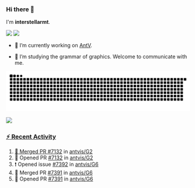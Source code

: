 ### Hi there 👋

I'm **interstellarmt**.

[![](https://img.shields.io/endpoint?url=https://awards.antv.vision/interstellarmt-g2-contributor.json)](https://github.com/antvis/g2)
[![](https://img.shields.io/endpoint?url=https://awards.antv.vision/interstellarmt-gpt-vis-contributor.json)](https://github.com/antvis/gpt-vis)

- 🔭 I’m currently working on [AntV](https://github.com/antvis).

- 📖 I’m studying the grammar of graphics. Welcome to communicate with me.

![](https://raw.githubusercontent.com/interstellarmt/interstellarmt/refs/heads/output/github-contribution-grid-snake.svg)
<div>
  <a href="https://github.com/interstellarmt">
  <img height="180em" src="https://github-readme-stats-eight-theta.vercel.app/api?username=interstellarmt&show_icons=true&include_all_commits=true&count_private=true&theme=tokyonight"/>
</div>
    
### :zap: Recent Activity

<!--START_SECTION:activity-->
1. 🎉 Merged PR [#7132](https://github.com/antvis/G2/pull/7132) in [antvis/G2](https://github.com/antvis/G2)
2. 💪 Opened PR [#7132](https://github.com/antvis/G2/pull/7132) in [antvis/G2](https://github.com/antvis/G2)
3. ❗ Opened issue [#7392](https://github.com/antvis/G6/issues/7392) in [antvis/G6](https://github.com/antvis/G6)
4. 🎉 Merged PR [#7391](https://github.com/antvis/G6/pull/7391) in [antvis/G6](https://github.com/antvis/G6)
5. 💪 Opened PR [#7391](https://github.com/antvis/G6/pull/7391) in [antvis/G6](https://github.com/antvis/G6)
<!--END_SECTION:activity-->

